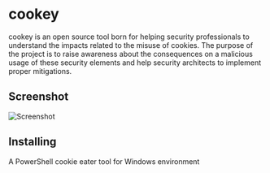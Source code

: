 # cookey
 cookey is an open source tool born for helping security professionals to understand the impacts related to the misuse of cookies. The purpose of the project is to raise awareness about the consequences on a malicious usage of these security elements and help security architects to implement proper mitigations.

Screenshot
--
![Screenshot](https://github.com/D3vil0per/cookey/images/example.png)

Installing
--
 A PowerShell cookie eater tool for Windows environment

